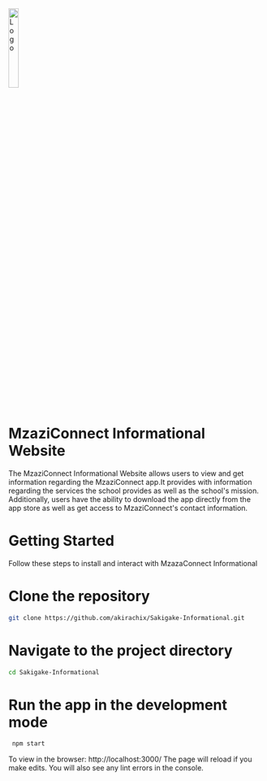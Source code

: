 <img alt="Logo" align="center" src="https://res.cloudinary.com/dtu8pkzkp/image/upload/v1693517211/one_ov7azy.svg" width="20%"/>

# MzaziConnect Informational Website
The MzaziConnect Informational Website allows users to view and get information regarding the MzaziConnect app.It provides with information regarding the services the school provides as well as the school's mission. Additionally, users have the ability to download the app directly from the app store as well as get access to MzaziConnect's contact information. 

# Getting Started
Follow these steps to install and interact with MzazaConnect Informational

# Clone the repository
``` sh
git clone https://github.com/akirachix/Sakigake-Informational.git
```
# Navigate to the project directory
``` sh
cd Sakigake-Informational
```
# Run the app in the development mode
``` sh
 npm start
 ```
To view in the browser: http://localhost:3000/
The page will reload if you make edits.
You will also see any lint errors in the console.

